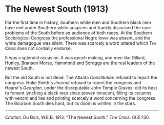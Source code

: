 <!--
title:   The Newest South
author:  Du Bois, W.E.B.
journal: The Crisis
year:    1913
volume:  6
issue:   3
pages:   130
-->
# The Newest South (1913)

For the first time in history, Southern white men and Southern black men have met under Southern white auspices and frankly discussed the race problems of the South before an audience of both races. At the Southern Sociological Congress the professional Negro lover was absent, and the white demagogue was silent. There was scarcely a word uttered which <span style="font-variant:small-caps;">The Crisis</span> does not cordially endorse.

It was a splendid occasion. It was epoch making, and men like Dillard, Hunley, Branson Morse, Hammond and Scroggs are the real leaders of the newest South.

But the old South is not dead. The Atlanta *Constitution* refused to report the congress. Hoke Smith's *Journal* refused to report the congress and Hearst's *Georgian*, under the disreputable John Temple Graves, did its best to foment lynching a black man since proven innocent, filling its columns with venom and lies and printing scarcely a word concerning the congress. The Bourbon South dies hard, but its doom is written in the stars.

______________
*Citation:* Du Bois, W.E.B. 1913. "The Newest South." *The Crisis*. 6(3):130.